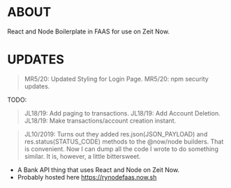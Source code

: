 # ABOUT

React and Node Boilerplate in FAAS for use on Zeit Now.

# UPDATES

> MR5/20: Updated Styling for Login Page.
> MR5/20: npm security updates.


TODO:

> JL18/19: Add paging to transactions.
> JL18/19: Add Account Deletion.
> JL18/19: Make transactions/account creation instant.

> JL10/2019: Turns out they added res.json(JSON_PAYLOAD) and res.status(STATUS_CODE) methods to the @now/node builders. That is convenient. Now I can dump all the code I wrote to do something similar. It is, however, a little bittersweet.

- A Bank API thing that uses React and Node on Zeit Now.
- Probably hosted here https://rynodefaas.now.sh
